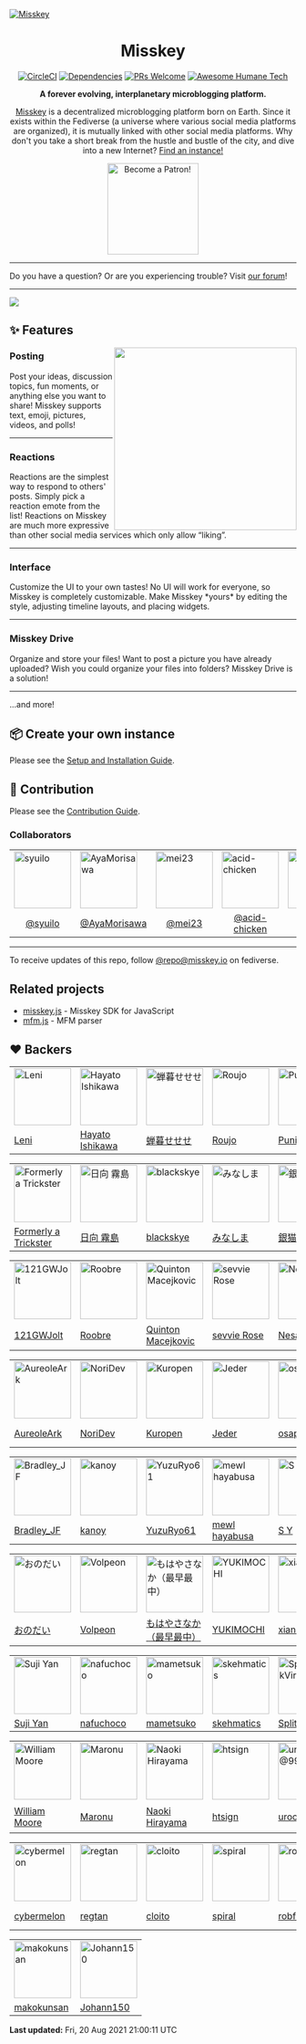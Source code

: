 [![Misskey](/assets/about/banner.svg)](https://join.misskey.page/)

<h1 align="center">Misskey</h1>

<div align="center">

[![CircleCI](https://img.shields.io/circleci/project/github/misskey-dev/misskey.svg?style=for-the-badge&logo=circleci)](https://circleci.com/gh/misskey-dev/misskey)
[![Dependencies](https://img.shields.io/david/misskey-dev/misskey.svg?style=for-the-badge&logo=npm)](https://david-dm.org/misskey-dev/misskey)
[![PRs Welcome](https://img.shields.io/badge/PRs-welcome-brightgreen.svg?style=for-the-badge&logo=github)](http://makeapullrequest.com)
[![Awesome Humane Tech](https://raw.githubusercontent.com/humanetech-community/awesome-humane-tech/main/humane-tech-badge.svg?sanitize=true)](https://github.com/humanetech-community/awesome-humane-tech)

**A forever evolving, interplanetary microblogging platform.**

<a href="https://join.misskey.page/">Misskey</a> is a decentralized microblogging platform born on Earth.
Since it exists within the Fediverse (a universe where various social media platforms are organized),
it is mutually linked with other social media platforms.
Why don't you take a short break from the hustle and bustle of the city, and dive into a new Internet? <a href="https://join.misskey.page/">Find an instance!</a>

<a href="https://www.patreon.com/syuilo"><img src="https://c5.patreon.com/external/logo/become_a_patron_button@2x.png" alt="Become a Patron!" width="160" /></a>

</div>

---

Do you have a question? Or are you experiencing trouble?
Visit [our forum](https://forum.misskey.io/)!

---

![](https://ja.mstdn.wiki/images/e/ed/Deck.jpg)

:sparkles: Features
----------------------------------------------------------------
<a href="https://xn--931a.moe/"><img src="https://github.com/misskey-dev/misskey/blob/develop/assets/ai-orig.png?raw=true" align="right" height="320px"/></a>

<h3>Posting</h3>
<p>
Post your ideas, discussion topics, fun moments, or anything else you want to share! Misskey supports text, emoji, pictures, videos, and polls!
</p>

---

<h3 >Reactions</h3>
<p>
Reactions are the simplest way to respond to others' posts. Simply pick a reaction emote from the list! Reactions on Misskey are much more expressive than other social media services which only allow “liking”.
</p>

---

<h3>Interface</h3>
<p>
Customize the UI to your own tastes! No UI will work for everyone, so Misskey is completely customizable. Make Misskey *yours* by editing the style, adjusting timeline layouts, and placing widgets.
</p>

---

<h3>Misskey Drive</h3>
<p>
Organize and store your files! Want to post a picture you have already uploaded? Wish you could organize your files into folders? Misskey Drive is a solution!
</p>

---

...and more!

:package: Create your own instance
----------------------------------------------------------------
Please see the [Setup and Installation Guide](./docs/setup.en.md).

:wrench: Contribution
----------------------------------------------------------------
Please see the [Contribution Guide](./CONTRIBUTING.md).

### Collaborators
<table>
	<tr>
		<td><img src="https://avatars3.githubusercontent.com/u/4439005?s=460&v=4" alt="syuilo" width="100"></td>
		<td><img src="https://avatars0.githubusercontent.com/u/10798641?s=460&v=4" alt="AyaMorisawa" width="100"></td>
		<td><img src="https://avatars1.githubusercontent.com/u/30769358?s=460&v=4" alt="mei23" width="100"></td>
		<td><img src="https://avatars2.githubusercontent.com/u/20679825?s=460&v=4" alt="acid-chicken" width="100"></td>
		<td><img src="https://avatars2.githubusercontent.com/u/6533808?s=460&v=4" alt="rinsuki" width="100"></td>
		<td><img src="https://avatars0.githubusercontent.com/u/7973572?s=460&v=4" alt="tamaina" width="100"></td>
		<td><img src="https://avatars1.githubusercontent.com/u/7106976?s=460&v=4" alt="Xeltica" width="100"></td>
		<td><img src="https://avatars1.githubusercontent.com/u/17376330?s=460&v=4" alt="u1-liquid" width="100"></td>
	</tr>
	<tr>
		<td align="center"><a href="https://github.com/syuilo">@syuilo</a></td>
		<td align="center"><a href="https://github.com/AyaMorisawa">@AyaMorisawa</a></td>
		<td align="center"><a href="https://github.com/mei23">@mei23</a></td>
		<td align="center"><a href="https://github.com/acid-chicken">@acid-chicken</a></td>
		<td align="center"><a href="https://github.com/rinsuki">@rinsuki</a></td>
		<td align="center"><a href="https://github.com/tamaina">@tamaina</a></td>
		<td align="center"><a href="https://github.com/Xeltica">@Xeltica</a></td>
		<td align="center"><a href="https://github.com/u1-liquid">@u1-liquid</a></td>
	</tr>
</table>

---

To receive updates of this repo, follow [@repo@misskey.io](https://misskey.io/@repo) on fediverse.

Related projects
----------------------------------------------------------------
- [misskey.js](https://github.com/misskey-dev/misskey.js) - Misskey SDK for JavaScript
- [mfm.js](https://github.com/misskey-dev/mfm.js) - MFM parser

:heart: Backers
----------------------------------------------------------------
<!-- PATREON_START -->
<table><tr>
<td><img src="https://c10.patreonusercontent.com/3/eyJ3IjoyMDB9/patreon-media/p/user/34112944/c5180025fa1746ebb4625ba8bebce309/6.jpg?token-time=2145916800&token-hash=Gsppptxs75Q37OkpnhxJAOLIPuV9V0k-amKwdr9nOro%3D" alt="Leni" width="100"></td>
<td><img src="https://c8.patreon.com/2/200/58934553" alt="Hayato Ishikawa" width="100"></td>
<td><img src="https://c10.patreonusercontent.com/3/eyJ3IjoyMDB9/patreon-media/p/user/5730238/e056b93f8230424fac19ebb8318ea363/1.jpeg?token-time=2145916800&token-hash=hiuQqeTz7OE1ECk0N4b35_1b3Ss8qwiIGQxKUMnGiKQ%3D" alt="蝉暮せせせ" width="100"></td>
<td><img src="https://c10.patreonusercontent.com/3/eyJ3IjoyMDB9/patreon-media/p/user/20832595/2f35d2738f4e4d2a8ce31508f52894cc/1.png?token-time=2145916800&token-hash=wFkRqkgo3Z7Qhj_U51a8QACz_bRnLyQD5DBMw_ZAzI4%3D" alt="Roujo" width="100"></td>
<td><img src="https://c10.patreonusercontent.com/3/eyJ3IjoyMDB9/patreon-media/p/user/13396842/f02cf30ca1d14add87f6a7ffb0fd7fd9/1.png?token-time=2145916800&token-hash=mGVVhak33NkXA0AyGEnw1gFGdBQvrhtaKyuGlbRulp8%3D" alt="Puniko" width="100"></td>
<td><img src="https://c10.patreonusercontent.com/3/eyJ3IjoyMDB9/patreon-media/p/user/49682150/a9152ce252a5424f8f71d9d63c7f4c3a/1.jpg?token-time=2145916800&token-hash=Sasiz8orMOajwQrmNX60TNxitJz-UoiVCb4YMve-zq0%3D" alt="Amolith" width="100"></td>
</tr><tr>
<td><a href="https://www.patreon.com/user?u=34112944">Leni</a></td>
<td><a href="https://www.patreon.com/user?u=58934553">Hayato Ishikawa</a></td>
<td><a href="https://www.patreon.com/user?u=5730238">蝉暮せせせ</a></td>
<td><a href="https://www.patreon.com/user?u=20832595">Roujo</a></td>
<td><a href="https://www.patreon.com/user?u=13396842">Puniko</a></td>
<td><a href="https://www.patreon.com/user?u=49682150">Amolith</a></td>
</tr></table>
<table><tr>
<td><img src="https://c10.patreonusercontent.com/3/eyJ3IjoyMDB9/patreon-media/p/user/11367397/38ab0d821bd248cea101bdf8c0ca4be5/1.jpg?token-time=2145916800&token-hash=xKgxnN2XdtRZHglpvV07OWn-kdusg3GX7mWLAwXRhtc%3D" alt="Formerly a Trickster" width="100"></td>
<td><img src="https://c10.patreonusercontent.com/3/eyJ3IjoyMDB9/patreon-media/p/user/55093131/1f3522335aa64fef972cc06743c433d9/1.jpeg?token-time=2145916800&token-hash=eJ0oW8aQKoc8j7opqcohsvSyzmVZTFsxIxz7gOqS2A4%3D" alt="日向 霧島" width="100"></td>
<td><img src="https://c10.patreonusercontent.com/3/eyJ3IjoyMDB9/patreon-media/p/user/340337/07b29e58b59040188d5245a3fe0c6864/1.jpeg?token-time=2145916800&token-hash=pZ4ICdjFLwLhNnKBPFhxMBs3U3McQYbOgUcQ6DtGskY%3D" alt="blackskye" width="100"></td>
<td><img src="https://c8.patreon.com/2/200/27648259" alt="みなしま " width="100"></td>
<td><img src="https://c8.patreon.com/2/200/57177415" alt="銀猫さん" width="100"></td>
<td><img src="https://c10.patreonusercontent.com/3/eyJ3IjoyMDB9/patreon-media/p/user/54798047/18a0751a0ed642a8bb66702c49af1dc5/3.jpeg?token-time=2145916800&token-hash=JX7X3_pN0o63sGHHJpbdMmPoLU-hITK1b7OY50lMers%3D" alt="Unocy7se" width="100"></td>
</tr><tr>
<td><a href="https://www.patreon.com/user?u=11367397">Formerly a Trickster</a></td>
<td><a href="https://www.patreon.com/user?u=55093131">日向 霧島</a></td>
<td><a href="https://www.patreon.com/user?u=340337">blackskye</a></td>
<td><a href="https://www.patreon.com/user?u=27648259">みなしま </a></td>
<td><a href="https://www.patreon.com/user?u=57177415">銀猫さん</a></td>
<td><a href="https://www.patreon.com/user?u=54798047">Unocy7se</a></td>
</tr></table>
<table><tr>
<td><img src="https://c10.patreonusercontent.com/3/eyJ3IjoyMDB9/patreon-media/p/user/4626876/1f2548709e29404581f5955b1b2745da/3.png?token-time=2145916800&token-hash=C6j9VXiwF0jUtRA-iFTbxPPNw0YONP-reEahTt3ih1o%3D" alt="121GWJolt " width="100"></td>
<td><img src="https://c8.patreon.com/2/200/5536377" alt="Roobre " width="100"></td>
<td><img src="https://c10.patreonusercontent.com/3/eyJ3IjoyMDB9/patreon-media/p/user/24430516/b1964ac5b9f746d2a12ff53dbc9aa40a/1.jpg?token-time=2145916800&token-hash=bmEiMGYpp3bS7hCCbymjGGsHBZM3AXuBOFO3Kro37PU%3D" alt="Quinton Macejkovic" width="100"></td>
<td><img src="https://c8.patreon.com/2/200/58863312" alt="sevvie Rose" width="100"></td>
<td><img src="https://c10.patreonusercontent.com/3/eyJ3IjoyMDB9/patreon-media/p/user/14215107/1cbe1912c26143919fa0faca16f12ce1/5.jpg?token-time=2145916800&token-hash=luHu80ExUJTZL0pIEkaSX18gvKAhF93SzSYwNlYrItw%3D" alt="Nesakko" width="100"></td>
<td><img src="https://c8.patreon.com/2/200/47180224" alt="PCH_XYZ" width="100"></td>
<td><img src="https://c8.patreon.com/2/200/59832749" alt="sugarbell" width="100"></td>
<td><img src="https://c8.patreon.com/2/200/557245" alt="mkatze " width="100"></td>
<td><img src="https://c10.patreonusercontent.com/3/eyJ3IjoyMDB9/patreon-media/p/user/44027080/41d08f5194034d4784ce0070acce4310/1.jpeg?token-time=2145916800&token-hash=5C8X0uQAVxqyxTnqCCq2d6af5x0CgZiQr4BesDUTGmE%3D" alt="Minemu" width="100"></td>
<td><img src="https://c10.patreonusercontent.com/3/eyJ3IjoyMDB9/patreon-media/p/user/3835854/5b18896854e941bf95e71d2c444c8700/1.jpeg?token-time=2145916800&token-hash=-iDqCbp-HBqNB8EIWf1shkCxY5UMno0vQ0frYkrQ_Js%3D" alt="aetios " width="100"></td>
<td><img src="https://c10.patreonusercontent.com/3/eyJ3IjoyMDB9/patreon-media/p/user/58730541/6751c67167d447f38fba28bd50c908b8/1.jpeg?token-time=2145916800&token-hash=WDYsc77zcg6e4fn1BW_XeD2OuRNeaYhdCzZeptJ4k6g%3D" alt="ヘイリー☆ ☆" width="100"></td>
<td><img src="https://c10.patreonusercontent.com/3/eyJ3IjoyMDB9/patreon-media/p/user/23915207/25428766ecd745478e600b3d7f871eb2/1.png?token-time=2145916800&token-hash=urCLLA4KjJZX92Y1CxcBP4d8bVTHGkiaPnQZp-Tqz68%3D" alt="kabo2468y" width="100"></td>
</tr><tr>
<td><a href="https://www.patreon.com/121GWJolt">121GWJolt </a></td>
<td><a href="https://www.patreon.com/user?u=5536377">Roobre </a></td>
<td><a href="https://www.patreon.com/user?u=24430516">Quinton Macejkovic</a></td>
<td><a href="https://www.patreon.com/user?u=58863312">sevvie Rose</a></td>
<td><a href="https://www.patreon.com/Nesakko">Nesakko</a></td>
<td><a href="https://www.patreon.com/user?u=47180224">PCH_XYZ</a></td>
<td><a href="https://www.patreon.com/user?u=59832749">sugarbell</a></td>
<td><a href="https://www.patreon.com/user?u=557245">mkatze </a></td>
<td><a href="https://www.patreon.com/machikadon">Minemu</a></td>
<td><a href="https://www.patreon.com/user?u=3835854">aetios </a></td>
<td><a href="https://www.patreon.com/user?u=58730541">ヘイリー☆ ☆</a></td>
<td><a href="https://www.patreon.com/user?u=23915207">kabo2468y</a></td>
</tr></table>
<table><tr>
<td><img src="https://c10.patreonusercontent.com/3/eyJ3IjoyMDB9/patreon-media/p/user/8249688/4aacf36b6b244ab1bc6653591b6640df/2.png?token-time=2145916800&token-hash=1ZEf2w6L34253cZXS_HlVevLEENWS9QqrnxGUAYblPo%3D" alt="AureoleArk" width="100"></td>
<td><img src="https://c10.patreonusercontent.com/3/eyJ3IjoyMDB9/patreon-media/p/user/35482636/bdec8ae297b947f982fb17c5d56a4349/1.jpeg?token-time=2145916800&token-hash=GQACWqsvVgt9cl7ardnGEHKy5O8fNr3LipaUMBV85Qg%3D" alt="NoriDev" width="100"></td>
<td><img src="https://c10.patreonusercontent.com/3/eyJ3IjoyMDB9/patreon-media/p/user/54290619/882ee726cdfb4cf192409fe46559172c/1.png?token-time=2145916800&token-hash=WWwu-mxxFRSBELcaRnrRXCPcCz4iYJ0430I4G5_MHuA%3D" alt="Kuropen" width="100"></td>
<td><img src="https://c8.patreon.com/2/200/23018800" alt="Jeder" width="100"></td>
<td><img src="https://c10.patreonusercontent.com/3/eyJ3IjoyMDB9/patreon-media/p/user/5670915/ee175f0bfb6347ffa4ea101a8c097bff/1.jpg?token-time=2145916800&token-hash=mPLM9CA-riFHx-myr3bLZJuH2xBRHA9se5VbHhLIOuA%3D" alt="osapon " width="100"></td>
<td><img src="https://c8.patreon.com/2/200/16869916" alt="見当かなみ " width="100"></td>
<td><img src="https://c8.patreon.com/2/200/23563079" alt="K308 " width="100"></td>
<td><img src="https://c10.patreonusercontent.com/3/eyJ3IjoyMDB9/patreon-media/p/user/36813045/29876ea679d443bcbba3c3f16edab8c2/2.jpeg?token-time=2145916800&token-hash=YCKWnIhrV9rjUCV9KqtJnEqjy_uGYF3WMXftjUdpi7o%3D" alt="Wataru Manji (manji0)" width="100"></td>
<td><img src="https://c8.patreon.com/2/200/19747665" alt="Stephan Stanisic" width="100"></td>
<td><img src="https://c8.patreon.com/2/200/44170618" alt="Normandy" width="100"></td>
<td><img src="https://c8.patreon.com/2/200/48525370" alt="imori" width="100"></td>
<td><img src="https://c8.patreon.com/2/200/58362474" alt="oss" width="100"></td>
</tr><tr>
<td><a href="https://www.patreon.com/misskeyio">AureoleArk</a></td>
<td><a href="https://www.patreon.com/noridev">NoriDev</a></td>
<td><a href="https://www.patreon.com/user?u=54290619">Kuropen</a></td>
<td><a href="https://www.patreon.com/user?u=23018800">Jeder</a></td>
<td><a href="https://www.patreon.com/osapon">osapon </a></td>
<td><a href="https://www.patreon.com/user?u=16869916">見当かなみ </a></td>
<td><a href="https://www.patreon.com/user?u=23563079">K308 </a></td>
<td><a href="https://www.patreon.com/user?u=36813045">Wataru Manji (manji0)</a></td>
<td><a href="https://www.patreon.com/user?u=19747665">Stephan Stanisic</a></td>
<td><a href="https://www.patreon.com/user?u=44170618">Normandy</a></td>
<td><a href="https://www.patreon.com/user?u=48525370">imori</a></td>
<td><a href="https://www.patreon.com/user?u=58362474">oss</a></td>
</tr></table>
<table><tr>
<td><img src="https://c10.patreonusercontent.com/3/eyJ3IjoyMDB9/patreon-media/p/user/58738075/0aceb89e7b2146eca91a9cfe3279d022/2.jpeg?token-time=2145916800&token-hash=DWXGcpsBfkaWZVP_BY1ys3HAC9jJ70mI6_FYhFnCeiQ%3D" alt="Bradley_JF" width="100"></td>
<td><img src="https://c8.patreon.com/2/200/39894318" alt="kanoy" width="100"></td>
<td><img src="https://c10.patreonusercontent.com/3/eyJ3IjoyMDB9/patreon-media/p/user/18899730/673e342b4e25417597a1027cc7ec03bc/1.png?token-time=2145916800&token-hash=7R1JROaUrt9bmIUsrEBySVwrC4_taxygxWXvyeS1yGA%3D" alt="YuzuRyo61" width="100"></td>
<td><img src="https://c10.patreonusercontent.com/3/eyJ3IjoyMDB9/patreon-media/p/user/5788159/af42076ab3354bb49803cfba65f94bee/1.jpg?token-time=2145916800&token-hash=iSaxp_Yr2-ZiU2YVi9rcpZZj9mj3UvNSMrZr4CU4qtA%3D" alt="mewl hayabusa" width="100"></td>
<td><img src="https://c10.patreonusercontent.com/3/eyJ3IjoyMDB9/patreon-media/p/user/28779508/3cd4cb7f017f4ee0864341e3464d42f9/1.png?token-time=2145916800&token-hash=eGQtR15be44kgvh8fw2Jx8Db4Bv15YBp2ldxh0EKRxA%3D" alt="S Y" width="100"></td>
<td><img src="https://c8.patreon.com/2/200/16542964" alt="Takumi Sugita" width="100"></td>
<td><img src="https://c8.patreon.com/2/200/17866454" alt="sikyosyounin " width="100"></td>
<td><img src="https://c10.patreonusercontent.com/3/eyJ3IjoyMDB9/patreon-media/p/user/46234380/5fa50ae88ca340beb1366b715995b2b0/1.png?token-time=2145916800&token-hash=oORFfQ28d9eKxX2oGPvPmxTaVvosD2w-MFepkgIkVEg%3D" alt="hiark shymuch" width="100"></td>
</tr><tr>
<td><a href="https://www.patreon.com/user?u=58738075">Bradley_JF</a></td>
<td><a href="https://www.patreon.com/user?u=39894318">kanoy</a></td>
<td><a href="https://www.patreon.com/Yuzulia">YuzuRyo61</a></td>
<td><a href="https://www.patreon.com/hs_sh_net">mewl hayabusa</a></td>
<td><a href="https://www.patreon.com/user?u=28779508">S Y</a></td>
<td><a href="https://www.patreon.com/user?u=16542964">Takumi Sugita</a></td>
<td><a href="https://www.patreon.com/user?u=17866454">sikyosyounin </a></td>
<td><a href="https://www.patreon.com/user?u=46234380">hiark shymuch</a></td>
</tr></table>
<table><tr>
<td><img src="https://c8.patreon.com/2/200/51805916" alt="おのだい" width="100"></td>
<td><img src="https://c10.patreonusercontent.com/3/eyJ3IjoyMDB9/patreon-media/p/user/3461020/3ed3525798714b6a8f11db83f354ba0b/2.jpg?token-time=2145916800&token-hash=-IhbJs7JRH3yTDUMSe59Zu1Xl3JShbgIEFVzgU8B35A%3D" alt="Volpeon" width="100"></td>
<td><img src="https://c10.patreonusercontent.com/3/eyJ3IjoyMDB9/patreon-media/p/user/52335659/b655b1fb54894cc9886be91ed97ac5a7/2.png?token-time=2145916800&token-hash=9JMUSq89X87gdU_0BU48whV98ec4POTX-BjrICIYzEc%3D" alt="もはやさなか（最早最中）" width="100"></td>
<td><img src="https://c10.patreonusercontent.com/3/eyJ3IjoyMDB9/patreon-media/p/user/5881381/6235ca5d3fb04c8e95ef5b4ff2abcc18/3.png?token-time=2145916800&token-hash=KjfQL8nf3AIf6WqzLshBYAyX44piAqOAZiYXgZS_H6A%3D" alt="YUKIMOCHI" width="100"></td>
<td><img src="https://c10.patreonusercontent.com/3/eyJ3IjoyMDB9/patreon-media/p/user/38837364/9421361c54c645ac8f5fc442a40c32e9/1.png?token-time=2145916800&token-hash=TUZB48Nem3BeUPLBH6s3P6WyKBnQOy0xKaDSTBBUNzA%3D" alt="xianon" width="100"></td>
<td><img src="https://c10.patreonusercontent.com/3/eyJ3IjoyMDB9/patreon-media/p/user/26340354/08834cf767b3449e93098ef73a434e2f/2.png?token-time=2145916800&token-hash=nyM8DnKRL8hR47HQ619mUzsqVRpkWZjgtgBU9RY15Uc%3D" alt="totokoro " width="100"></td>
<td><img src="https://c10.patreonusercontent.com/3/eyJ3IjoyMDB9/patreon-media/p/user/19356899/496b4681d33b4520bd7688e0fd19c04d/2.jpeg?token-time=2145916800&token-hash=_sTj3dUBOhn9qwiJ7F19Qd-yWWfUqJC_0jG1h0agEqQ%3D" alt="sheeta.s " width="100"></td>
<td><img src="https://c10.patreonusercontent.com/3/eyJ3IjoyMDB9/patreon-media/p/user/5827393/59893c191dda408f9cabd0f20a3a5627/2.jpeg?token-time=2145916800&token-hash=4DL8l1s_kw7FZJiVgorMUC83AX2-sB1Z0mx-XOknSBs%3D" alt="motcha" width="100"></td>
<td><img src="https://c10.patreonusercontent.com/3/eyJ3IjoyMDB9/patreon-media/p/user/59678464/c8c62700ab204c9b83a9966b795f1e4c/1.png?token-time=2145916800&token-hash=0n1LXS6hqrLl5CaRDVqaZjzT11Mf8aGiCDf5Y9dSNoo%3D" alt="Fristi" width="100"></td>
<td><img src="https://c10.patreonusercontent.com/3/eyJ3IjoyMDB9/patreon-media/p/user/17880724/311738c8a48f4a6b9443c2445a75adde/1.jpg?token-time=2145916800&token-hash=nVAntpybQrznE0rg05keLrSE6ogPKJXB13rmrJng42c%3D" alt="takimura " width="100"></td>
</tr><tr>
<td><a href="https://www.patreon.com/user?u=51805916">おのだい</a></td>
<td><a href="https://www.patreon.com/feuerfuchs">Volpeon</a></td>
<td><a href="https://www.patreon.com/user?u=52335659">もはやさなか（最早最中）</a></td>
<td><a href="https://www.patreon.com/yukimochi">YUKIMOCHI</a></td>
<td><a href="https://www.patreon.com/user?u=38837364">xianon</a></td>
<td><a href="https://www.patreon.com/user?u=26340354">totokoro </a></td>
<td><a href="https://www.patreon.com/user?u=19356899">sheeta.s </a></td>
<td><a href="https://www.patreon.com/user?u=5827393">motcha</a></td>
<td><a href="https://www.patreon.com/user?u=59678464">Fristi</a></td>
<td><a href="https://www.patreon.com/takimura">takimura </a></td>
</tr></table>
<table><tr>
<td><img src="https://c10.patreonusercontent.com/3/eyJ3IjoyMDB9/patreon-media/p/user/36020799/3ff30b6572ec40f694807a5e0f276d4a/1.png?token-time=2145916800&token-hash=GettVfRiqsNIe-lMAR1LcOmOFPOMETWbL7v2Y268LkM%3D" alt="Suji Yan" width="100"></td>
<td><img src="https://c10.patreonusercontent.com/3/eyJ3IjoyMDB9/patreon-media/p/user/9109588/e3cffc48d20a4e43afe04123e696781d/3.png?token-time=2145916800&token-hash=T_VIUA0IFIbleZv4pIjiszZGnQonwn34sLCYFIhakBo%3D" alt="nafuchoco " width="100"></td>
<td><img src="https://c10.patreonusercontent.com/3/eyJ3IjoyMDB9/patreon-media/p/user/16900731/619ab87cc08448439222631ebb26802f/1.gif?token-time=2145916800&token-hash=o27K7M02s1z-LkDUEO5Oa7cu-GviRXeOXxryi4o_6VU%3D" alt="mametsuko" width="100"></td>
<td><img src="https://c8.patreon.com/2/200/2481821" alt="skehmatics" width="100"></td>
<td><img src="https://c8.patreon.com/2/200/3313903" alt="SplitShockVirus " width="100"></td>
<td><img src="https://c10.patreonusercontent.com/3/eyJ3IjoyMDB9/patreon-media/p/user/4389829/9f709180ac714651a70f74a82f3ffdb9/3.png?token-time=2145916800&token-hash=FTm3WVom4dJ9NwWMU4OpCL_8Yc13WiwEbKrDPyTZTPs%3D" alt="natalie" width="100"></td>
<td><img src="https://c10.patreonusercontent.com/3/eyJ3IjoyMDB9/patreon-media/p/user/19100853/f7230ec599994a93888933dbcd254055/1.png?token-time=2145916800&token-hash=9ADX32xaNR8eMn-Sb5KC89tZdmV6ON7vz-ii3yLF95Y%3D" alt="Aqraf " width="100"></td>
<td><img src="https://c10.patreonusercontent.com/3/eyJ3IjoyMDB9/patreon-media/p/user/54011882/25dbb669cffe46a492c5b713847807cb/1.png?token-time=2145916800&token-hash=2IyGvMvzx__zKraeNHJDZhTdxkpaNwN0-VnRlIzkuF4%3D" alt="marunai" width="100"></td>
<td><img src="https://c8.patreon.com/2/200/59033558" alt="clarinet" width="100"></td>
<td><img src="https://c8.patreon.com/2/200/59540210" alt="aliasless" width="100"></td>
<td><img src="https://c10.patreonusercontent.com/3/eyJ3IjoyMDB9/patreon-media/p/user/2384390/5681180e1efb46a8b28e0e8d4c8b9037/1.jpg?token-time=2145916800&token-hash=SJcMy-Q1BcS940-LFUVOMfR7-5SgrzsEQGhYb3yowFk%3D" alt="CG " width="100"></td>
</tr><tr>
<td><a href="https://www.patreon.com/twidere">Suji Yan</a></td>
<td><a href="https://www.patreon.com/nijimiss">nafuchoco </a></td>
<td><a href="https://www.patreon.com/user?u=16900731">mametsuko</a></td>
<td><a href="https://www.patreon.com/skehmatics">skehmatics</a></td>
<td><a href="https://www.patreon.com/user?u=3313903">SplitShockVirus </a></td>
<td><a href="https://www.patreon.com/natarii">natalie</a></td>
<td><a href="https://www.patreon.com/user?u=19100853">Aqraf </a></td>
<td><a href="https://www.patreon.com/user?u=54011882">marunai</a></td>
<td><a href="https://www.patreon.com/user?u=59033558">clarinet</a></td>
<td><a href="https://www.patreon.com/user?u=59540210">aliasless</a></td>
<td><a href="https://www.patreon.com/Corset">CG </a></td>
</tr></table>
<table><tr>
<td><img src="https://c8.patreon.com/2/200/9088602" alt="William Moore" width="100"></td>
<td><img src="https://c8.patreon.com/2/200/38477457" alt="Maronu" width="100"></td>
<td><img src="https://c10.patreonusercontent.com/3/eyJ3IjoyMDB9/patreon-media/p/user/10789744/97175095d8f04c0f86225ff47cb98d40/1.jpeg?token-time=2145916800&token-hash=l4AoMR7Nj7K4yAHrkrk2hAoggPkbSPm12m1nmbe9Pb8%3D" alt="Naoki Hirayama" width="100"></td>
<td><img src="https://c10.patreonusercontent.com/3/eyJ3IjoyMDB9/patreon-media/p/user/22349270/e91baff4bf5847d69ed159529cb3d78d/1.png?token-time=2145916800&token-hash=rxj6AS5bfKLq8gZaL0HLEYCmnMmUmsm6130RO0vVq18%3D" alt="htsign " width="100"></td>
<td><img src="https://c10.patreonusercontent.com/3/eyJ3IjoyMDB9/patreon-media/p/user/24641572/b4fd175424814f15b0ca9178d2d2d2e4/1.png?token-time=2145916800&token-hash=e2fyqdbuJbpCckHcwux7rbuW6OPkKdERcus0u2wIEWU%3D" alt="uroco @99" width="100"></td>
<td><img src="https://c10.patreonusercontent.com/3/eyJ3IjoyMDB9/patreon-media/p/user/4215135/dc2338f09aa5471b8fa689f3adc30615/1.png?token-time=2145916800&token-hash=ayIJI2B9ERbPIA9Jq-YA_ZbLFeCqKBa3xJ-7ztGAm8A%3D" alt="A Moon Rabbit" width="100"></td>
<td><img src="https://c10.patreonusercontent.com/3/eyJ3IjoyMDB9/patreon-media/p/user/15966239/1b43c683a2b444cd8a38984307c08547/1.png?token-time=2145916800&token-hash=EWFyUx8MmmMO9k6-mP4hjc9KOyroaU2VuqP9hOf8sjc%3D" alt="Chloe Kudryavtsev" width="100"></td>
<td><img src="https://c10.patreonusercontent.com/3/eyJ3IjoyMDB9/patreon-media/p/user/52080502/bc088544b8b1459385e1ed55073cdcda/1.jpg?token-time=2145916800&token-hash=aXON2hGPdrQxInOoNQ8bCzRYXsDYEvCwzlXkBYRt4_o%3D" alt="Nadja_tirol" width="100"></td>
<td><img src="https://c10.patreonusercontent.com/3/eyJ3IjoyMDB9/patreon-media/p/user/19192916/718a13f614e947cf9981cfb5591dcba7/2.jpg?token-time=2145916800&token-hash=GBijH9ln9TVj-kx73Jwx76OCljH2Fh4COZDyG9o2CCw%3D" alt="lei202 " width="100"></td>
<td><img src="https://c10.patreonusercontent.com/3/eyJ3IjoyMDB9/patreon-media/p/user/49409254/1941fd21d1574147bea0a110cf6bd86e/2.jpeg?token-time=2145916800&token-hash=GTQvWpOnYqV1UEEbbf__UKBubR3K3nDnflJdF1AyFHY%3D" alt="itochan" width="100"></td>
<td><img src="https://c10.patreonusercontent.com/3/eyJ3IjoyMDB9/patreon-media/p/user/49764746/4d7cb32b5664436bb4cf3e86da138ec3/1.png?token-time=2145916800&token-hash=0fS1Anj5J3TDQHftfJRUG_54etYE1jwKBu2Kz7_hMQU%3D" alt="しなちくシステム" width="100"></td>
</tr><tr>
<td><a href="https://www.patreon.com/user?u=9088602">William Moore</a></td>
<td><a href="https://www.patreon.com/user?u=38477457">Maronu</a></td>
<td><a href="https://www.patreon.com/spinlock">Naoki Hirayama</a></td>
<td><a href="https://www.patreon.com/user?u=22349270">htsign </a></td>
<td><a href="https://www.patreon.com/user?u=24641572">uroco @99</a></td>
<td><a href="https://www.patreon.com/user?u=4215135">A Moon Rabbit</a></td>
<td><a href="https://www.patreon.com/SpaceToast">Chloe Kudryavtsev</a></td>
<td><a href="https://www.patreon.com/user?u=52080502">Nadja_tirol</a></td>
<td><a href="https://www.patreon.com/lei202">lei202 </a></td>
<td><a href="https://www.patreon.com/user?u=49409254">itochan</a></td>
<td><a href="https://www.patreon.com/ThinaticSystem">しなちくシステム</a></td>
</tr></table>
<table><tr>
<td><img src="https://c8.patreon.com/2/200/19350766" alt="cybermelon" width="100"></td>
<td><img src="https://c10.patreonusercontent.com/3/eyJ3IjoyMDB9/patreon-media/p/user/19103441/1d7635bcd68d49d1b462b584ea557401/1.png?token-time=2145916800&token-hash=gvckH1v0dsqVEdMaQXkUuXFW_tr6OvoBKPtmrB3IPu8%3D" alt="regtan" width="100"></td>
<td><img src="https://c10.patreonusercontent.com/3/eyJ3IjoyMDB9/patreon-media/p/user/55081275/c4adb44182744b7aa95f4cb9175784d9/1.png?token-time=2145916800&token-hash=9V1vP8yha386W9q_lAIqOTOrDXA7jCsjJIQnXmj3lIY%3D" alt="cloito" width="100"></td>
<td><img src="https://c10.patreonusercontent.com/3/eyJ3IjoyMDB9/patreon-media/p/user/34743869/8dc652ef89ed43478b181c4c09e43f30/2.jpg?token-time=2145916800&token-hash=bsU7NhdwW6g65iqCZmwHyv4dRwnCs4iOS3xykLgHI38%3D" alt="spiral" width="100"></td>
<td><img src="https://c10.patreonusercontent.com/3/eyJ3IjoyMDB9/patreon-media/p/user/5190852/a2234ef5454a4a5da30bb573e7355cc3/2.png?token-time=2145916800&token-hash=7V5-lcnlXi8c4kIRrQQpzS8WsciX4HB8CZpnuEIV4hE%3D" alt="robflop " width="100"></td>
<td><img src="https://c10.patreonusercontent.com/3/eyJ3IjoyMDB9/patreon-media/p/user/51238233/9d1e8a97d38a4c8ea96527c71f8b7f16/2.png?token-time=2145916800&token-hash=XxIuPbUCnBBt6qSSQqrLoy_fgisG6y4LlRPOTuGdlrM%3D" alt="kkcake" width="100"></td>
<td><img src="https://c10.patreonusercontent.com/3/eyJ3IjoyMDB9/patreon-media/p/user/27905963/8acdbdf83fe349fda130bf5ca12afd1a/1.png?token-time=2145916800&token-hash=vAuXINThvFsUMN1RwHb-JOJoQGMdukggdHmddJ7i1Uc%3D" alt="Hannah Ward" width="100"></td>
<td><img src="https://c10.patreonusercontent.com/3/eyJ3IjoyMDB9/patreon-media/p/user/138085/d6263a7edbdd42a09b3c114a6c9c3fe2/1.png?token-time=2145916800&token-hash=LghdIxDcuA76VGRXEzlefW9rsL_aTElXrBk4fkJC3q4%3D" alt="Weeble" width="100"></td>
<td><img src="https://c10.patreonusercontent.com/3/eyJ3IjoyMDB9/patreon-media/p/user/5731881/0b72662b11864af789ec0f350b4051c8/1.png?token-time=2145916800&token-hash=VPmisPZP13ECiCDsisjLnjgS8GILRhKHPoaWIqEkxSA%3D" alt="Nokotaro Takeda" width="100"></td>
<td><img src="https://c10.patreonusercontent.com/3/eyJ3IjoyMDB9/patreon-media/p/user/49348096/88ddd87bfaae44b29a48af4bf1662a13/1.jpg?token-time=2145916800&token-hash=CkpATEUQS_KeII4797y66Ve1zyNXwjYwGaP7WrW-Gho%3D" alt="goat_let" width="100"></td>
<td><img src="https://c10.patreonusercontent.com/3/eyJ3IjoyMDB9/patreon-media/p/user/34013343/aedcc533ec6f4c238f074b6150307287/1.jpeg?token-time=2145916800&token-hash=EaGD4iZpmeHiA1sk234hF0oVUp5VX4sGjiTPr5EIGoQ%3D" alt="リオ 川音" width="100"></td>
<td><img src="https://c10.patreonusercontent.com/3/eyJ3IjoyMDB9/patreon-media/p/user/54499382/b48c8364f3794f4e957bf79dee35e5b0/2.png?token-time=2145916800&token-hash=e-5HjVqKuQYM6lyzgdFw5ZBGhHywsMfSeDPMutsETJs%3D" alt="Sumogasbord" width="100"></td>
</tr><tr>
<td><a href="https://www.patreon.com/user?u=19350766">cybermelon</a></td>
<td><a href="https://www.patreon.com/user?u=19103441">regtan</a></td>
<td><a href="https://www.patreon.com/user?u=55081275">cloito</a></td>
<td><a href="https://www.patreon.com/spiralsphere">spiral</a></td>
<td><a href="https://www.patreon.com/robflop">robflop </a></td>
<td><a href="https://www.patreon.com/user?u=51238233">kkcake</a></td>
<td><a href="https://www.patreon.com/ihba">Hannah Ward</a></td>
<td><a href="https://www.patreon.com/user?u=138085">Weeble</a></td>
<td><a href="https://www.patreon.com/takenoko">Nokotaro Takeda</a></td>
<td><a href="https://www.patreon.com/user?u=49348096">goat_let</a></td>
<td><a href="https://www.patreon.com/user?u=34013343">リオ 川音</a></td>
<td><a href="https://www.patreon.com/user?u=54499382">Sumogasbord</a></td>
</tr></table>
<table><tr>
<td><img src="https://c10.patreonusercontent.com/3/eyJ3IjoyMDB9/patreon-media/p/user/12531784/93a45137841849329ba692da92ac7c60/1.jpeg?token-time=2145916800&token-hash=vGe7wXGqmA8Q7m-kDNb6fyGdwk-Dxk4F-ut8ZZu51RM%3D" alt="makokunsan" width="100"></td>
<td><img src="https://c8.patreon.com/2/200/59460384" alt="Johann150" width="100"></td>
</tr><tr>
<td><a href="https://www.patreon.com/user?u=12531784">makokunsan</a></td>
<td><a href="https://www.patreon.com/user?u=59460384">Johann150</a></td>
</tr></table>

**Last updated:** Fri, 20 Aug 2021 21:00:11 UTC
<!-- PATREON_END -->

[backer-url]: #backers
[backer-badge]: https://opencollective.com/misskey/backers/badge.svg
[backers-image]: https://opencollective.com/misskey/backers.svg
[sponsor-url]: #sponsors
[sponsor-badge]: https://opencollective.com/misskey/sponsors/badge.svg
[sponsors-image]: https://opencollective.com/misskey/sponsors.svg
[support-url]: https://opencollective.com/misskey#support

[syuilo-link]:      https://syuilo.com
[syuilo-icon]:      https://avatars2.githubusercontent.com/u/4439005?v=3&s=70
